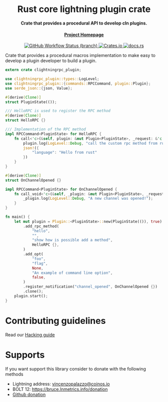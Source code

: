 <div align="center">
  <h1>Rust core lightning plugin crate</h1>

  <p>
    <strong>Crate that provides a procedural API to develop cln plugins.</strong>
  </p>

  <p>
  </p>

  <h4>
    <a href="https://github.com/laanwj/rust-clightning-rpc">Project Homepage</a>
  </h4>
 
  <a href="https://github.com/laanwj/rust-clightning-rpc/actions">
    <img alt="GitHub Workflow Status (branch)" src="https://img.shields.io/github/workflow/status/laanwj/rust-clightning-rpc/Integration%20testing/master?style=flat-square"/>
  </a>
  
  <a href="https://crates.io/clightningrpc-plugin">
    <img alt="Crates.io" src="https://img.shields.io/crates/v/clightningrpc-plugin?style=flat-square"/>
  </a>
  
  <a href="https://docs.rs/clightningrpc">
    <img alt="docs.rs" src="https://img.shields.io/docsrs/clightningrpc?style=flat-square"/>
  </a>

</div>

Crate that provides a procedural macros implementation to make easy to develop a plugin developer to build a plugin.

```rust
extern crate clightningrpc_plugin;

use clightningrpc_plugin::types::LogLevel;
use clightningrpc_plugin::{commands::RPCCommand, plugin::Plugin};
use serde_json::{json, Value};

#[derive(Clone)]
struct PluginState(());

/// HelloRPC is used to register the RPC method
#[derive(Clone)]
struct HelloRPC {}

/// Implementation of the RPC method
impl RPCCommand<PluginState> for HelloRPC {
    fn call<'c>(&self, plugin: &mut Plugin<PluginState>, _request: &'c Value) -> Value {
        plugin.log(LogLevel::Debug, "call the custom rpc method from rust");
        json!({
            "language": "Hello from rust"
        })
    }
}

#[derive(Clone)]
struct OnChannelOpened {}

impl RPCCommand<PluginState> for OnChannelOpened {
    fn call_void<'c>(&self, _plugin: &mut Plugin<PluginState>, _request: &'c Value) {
        _plugin.log(LogLevel::Debug, "A new channel was opened!");
    }
}

fn main() {
    let mut plugin = Plugin::<PluginState>::new(PluginState(()), true)
        .add_rpc_method(
            "hello",
            "",
            "show how is possible add a method",
            HelloRPC {},
        )
        .add_opt(
            "foo",
            "flag",
            None,
            "An example of command line option",
            false,
        )
        .register_notification("channel_opened", OnChannelOpened {})
        .clone();
    plugin.start();
}
```

# Contributing guidelines

Read our [Hacking guide](https://github.com/laanwj/rust-clightning-rpc/blob/master/docs/MAINTAINERS.md)

# Supports

If you want support this library consider to donate with the following methods

- Lightning address: vincenzopalazzo@coinos.io
- BOLT 12: https://bruce.lnmetrics.info/donation
- [Github donation](https://github.com/sponsors/vincenzopalazzo)
